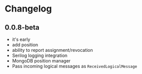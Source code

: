 # Changelog

## 0.0.8-beta
* it's early
* add position
* ability to report assignment/revocation
* Serilog logging integration
* MongoDB position manager
* Pass incoming logical messages as `ReceivedLogicalMessage`